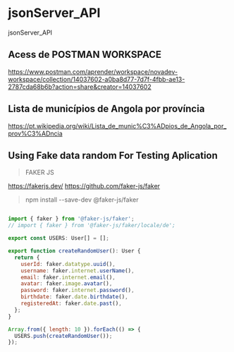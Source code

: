 # jsonServer_API
jsonServer_API



## Acess de POSTMAN WORKSPACE 

https://www.postman.com/aprender/workspace/novadev-workspace/collection/14037602-a0ba8d77-7d7f-4fbb-ae13-2787cda68b6b?action=share&creator=14037602

## Lista de municípios de Angola por província

https://pt.wikipedia.org/wiki/Lista_de_munic%C3%ADpios_de_Angola_por_prov%C3%ADncia

## Using Fake data random For Testing Aplication

> FAKER JS

https://fakerjs.dev/
https://github.com/faker-js/faker

> npm install --save-dev @faker-js/faker


```js 

import { faker } from '@faker-js/faker';
// import { faker } from '@faker-js/faker/locale/de';

export const USERS: User[] = [];

export function createRandomUser(): User {
  return {
    userId: faker.datatype.uuid(),
    username: faker.internet.userName(),
    email: faker.internet.email(),
    avatar: faker.image.avatar(),
    password: faker.internet.password(),
    birthdate: faker.date.birthdate(),
    registeredAt: faker.date.past(),
  };
}

Array.from({ length: 10 }).forEach(() => {
  USERS.push(createRandomUser());
});


```


